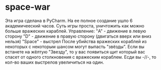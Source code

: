 # space-war
Эта игра сделана в PyСharm. На ее полное создание ушло 6 академичееский часов.
Суть игры проста, уничтожить как можно больше вражеских караблей.
Управление:
  "A" - движение в левую сторону
  "D" - движение в правую сторону
  (двигаться вверх или вниз нельзя)
  "Space" - выстрел 
 После убийства вражеских кораблей из некоторых с некоторым шансом могут выпасть "звёзды".
 Если вы встанете на жёлтую "Звезду", то у вас появиться щит который вас спасет от одного столкновения с вражеским кораблем.
 Есди вы -//-, то кол-во ваших выстрелов увеличиться на один.
 
